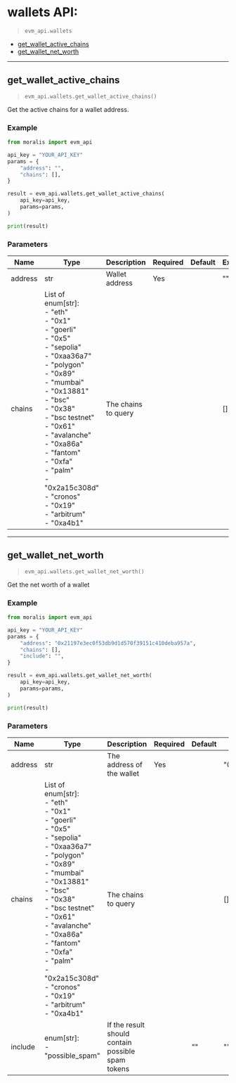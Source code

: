 # wallets API:

> `evm_api.wallets`

- [get_wallet_active_chains](#get_wallet_active_chains)
- [get_wallet_net_worth](#get_wallet_net_worth)


---
## get_wallet_active_chains

> `evm_api.wallets.get_wallet_active_chains()`

Get the active chains for a wallet address.


### Example
```python
from moralis import evm_api

api_key = "YOUR_API_KEY"
params = {
    "address": "", 
    "chains": [], 
}

result = evm_api.wallets.get_wallet_active_chains(
    api_key=api_key,
    params=params,
)

print(result)

```

### Parameters

| Name | Type | Description | Required | Default | Example |
|------|------|-------------|----------|---------|---------|
| address | str | Wallet address | Yes |  | "" |
| chains | List of enum[str]: <br/>- "eth"<br/>- "0x1"<br/>- "goerli"<br/>- "0x5"<br/>- "sepolia"<br/>- "0xaa36a7"<br/>- "polygon"<br/>- "0x89"<br/>- "mumbai"<br/>- "0x13881"<br/>- "bsc"<br/>- "0x38"<br/>- "bsc testnet"<br/>- "0x61"<br/>- "avalanche"<br/>- "0xa86a"<br/>- "fantom"<br/>- "0xfa"<br/>- "palm"<br/>- "0x2a15c308d"<br/>- "cronos"<br/>- "0x19"<br/>- "arbitrum"<br/>- "0xa4b1" | The chains to query |  |  | [] |



---
## get_wallet_net_worth

> `evm_api.wallets.get_wallet_net_worth()`

Get the net worth of a wallet



### Example
```python
from moralis import evm_api

api_key = "YOUR_API_KEY"
params = {
    "address": "0x21197e3ec0f53db9d1d570f39151c410deba957a", 
    "chains": [], 
    "include": "", 
}

result = evm_api.wallets.get_wallet_net_worth(
    api_key=api_key,
    params=params,
)

print(result)

```

### Parameters

| Name | Type | Description | Required | Default | Example |
|------|------|-------------|----------|---------|---------|
| address | str | The address of the wallet | Yes |  | "0x21197e3ec0f53db9d1d570f39151c410deba957a" |
| chains | List of enum[str]: <br/>- "eth"<br/>- "0x1"<br/>- "goerli"<br/>- "0x5"<br/>- "sepolia"<br/>- "0xaa36a7"<br/>- "polygon"<br/>- "0x89"<br/>- "mumbai"<br/>- "0x13881"<br/>- "bsc"<br/>- "0x38"<br/>- "bsc testnet"<br/>- "0x61"<br/>- "avalanche"<br/>- "0xa86a"<br/>- "fantom"<br/>- "0xfa"<br/>- "palm"<br/>- "0x2a15c308d"<br/>- "cronos"<br/>- "0x19"<br/>- "arbitrum"<br/>- "0xa4b1" | The chains to query |  |  | [] |
| include | enum[str]: <br/>- "possible_spam" | If the result should contain possible spam tokens |  | "" | "" |






